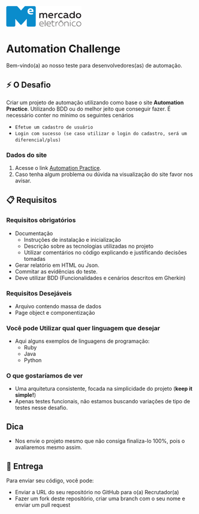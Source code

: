 <img src="me.svg" width="200" alt="ME">

# Automation Challenge

Bem-vindo(a) ao nosso teste para desenvolvedores(as) de automação.

## :zap: O Desafio
Criar um projeto de automação utilizando como base o site **Automation Practice**.
Utilizando BDD ou do melhor jeito que conseguir fazer. 
É necessário conter no mínimo os seguintes cenários

* `Efetue um cadastro de usuário`
* `Login com sucesso (se caso utilizar o login do cadastro, será um diferencial/plus)`

### Dados do site

1. Acesse o link [Automation Practice](http://automationpractice.com/index.php).
2. Caso tenha algum problema ou dúvida na visualização do site favor nos avisar.

## :clipboard: Requisitos

### Requisitos obrigatórios
* Documentação
  * Instruções de instalação e inicialização
  * Descrição sobre as tecnologias utilizadas no projeto
  * Utilizar comentários no código explicando e justificando decisões tomadas
* Gerar relatório em HTML ou Json.
* Commitar as evidências do teste.
* Deve utilizar BDD (Funcionalidades e cenários descritos em Gherkin)

### Requisitos Desejáveis
* Arquivo contendo massa de dados
* Page object e componentização

### Você pode Utilizar qual quer linguagem que desejar
* Aqui alguns exemplos de linguagens de programação:
  * Ruby
  * Java
  * Python

### O que gostaríamos de ver
* Uma arquitetura consistente, focada na simplicidade do projeto (**keep it simple!**)
* Apenas testes funcionais, não estamos buscando variações de tipo de testes nesse desafio.

## Dica
* Nos envie o projeto mesmo que não consiga finaliza-lo 100%, pois o avaliaremos mesmo assim.

## :rocket: Entrega
Para enviar seu código, você pode:

* Enviar a URL do seu repositório no GitHub para o(a) Recrutador(a)
* Fazer um fork deste repositório, criar uma branch com o seu nome e enviar um pull request
